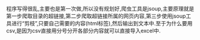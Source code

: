 程序写得很乱,主要也是第一次做,所以没有规划好,爬虫工具是jsoup,主要原理就是第一步爬取目录的超链接,第二步爬取超链接所属的网页内容,第三步使用jsoup工具进行“剪枝”,只要自己需要的内容(html标签),然后输出到文本中.至于为什么要用csv,是因为csv直接用分号分开各部分内容就可以直接导入excel中.